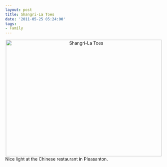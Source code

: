 ```yaml
---
layout: post
title: Shangri-La Toes
date: '2011-05-25 05:24:00'
tags:
- Family
---
```


<center><a href="http://www.flickr.com/photos/thenobot/5757524510/" title="Shangri-La Toes by thenobot, on Flickr"><img src="https://farm3.static.flickr.com/2314/5757524510_e6bb49c3e2.jpg" width="500" height="374" alt="Shangri-La Toes"></a></center>Nice light at the Chinese restaurant in Pleasanton.
